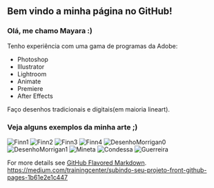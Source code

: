 ## Bem vindo a minha página no GitHub!

### Olá, me chamo Mayara :)

Tenho experiência com uma gama de programas da Adobe:
- Photoshop
- Illustrator
- Lightroom
- Animate
- Premiere
- After Effects

Faço desenhos tradicionais e digitais(em maioria lineart).

### Veja alguns exemplos da minha arte ;)

![Finn1](https://i.ibb.co/8DHBZvz/Finn1.jpg)
![Finn2](https://i.ibb.co/RSyV3N2/Finn2.jpg)
![Finn3](https://i.ibb.co/yq0qkfM/Finn3.jpg)
![Finn4](https://i.ibb.co/2vF3W37/Finn.jpg)
![DesenhoMorrigan0](https://i.ibb.co/ZgMjvyy/Morrigan.jpg)
![DesenhoMorrigan1](https://i.ibb.co/zPR289v/Morrigancb.jpg)
![Mineta](https://i.ibb.co/q04d5nQ/mineta.jpg)
![Condessa](https://i.ibb.co/0Z53dLs/Condessa.jpg)
![Guerreira](https://i.ibb.co/fHhSCnZ/guerreira-001.jpg)

For more details see [GitHub Flavored Markdown](https://guides.github.com/features/mastering-markdown/).
https://medium.com/trainingcenter/subindo-seu-projeto-front-github-pages-1b61e2e1c447
